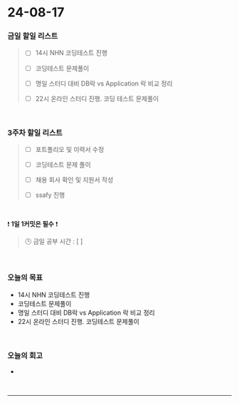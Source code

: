 # 24-08-17
### 금일 할일 리스트
> - [ ]  14시 NHN 코딩테스트 진행
>
> - [ ]  코딩테스트 문제풀이
>
> - [ ]  명일 스터디 대비 DB락 vs Application 락 비교 정리
>
> - [ ]  22시 온라인 스터디 진행. 코딩 테스트 문제풀이

<br/>

### 3주차 할일 리스트  
> - [ ]  포트폴리오 및 이력서 수정
>
> - [ ]  코딩테스트 문제 풀이
>
> - [ ]  채용 회사 확인 및 지원서 작성
>
> - [ ]  ssafy 진행

<br/>

❗ **1일 1커밋은 필수** ❗
> 🕒 금일 공부 시간 : [  ]

<br/>

### 오늘의 목표
- 14시 NHN 코딩테스트 진행
- 코딩테스트 문제풀이
- 명일 스터디 대비 DB락 vs Application 락 비교 정리
- 22시 온라인 스터디 진행. 코딩테스트 문제풀이

<br>

### 오늘의 회고
- 



<br/>

------------  
